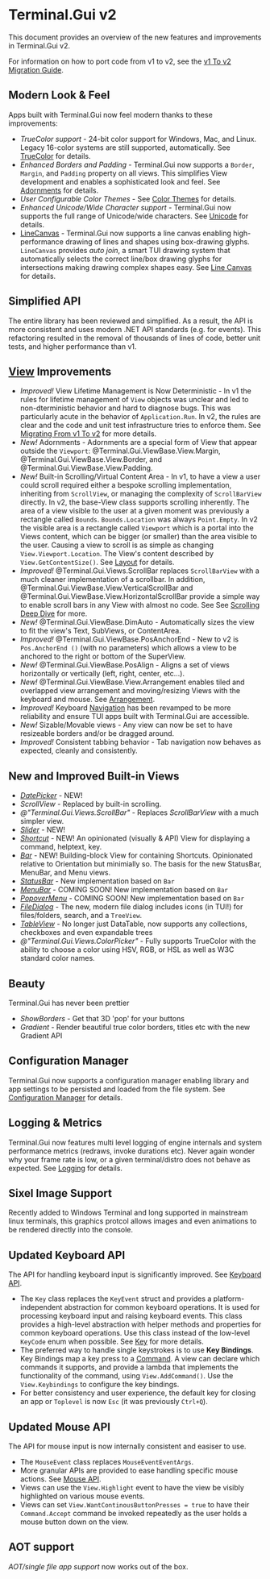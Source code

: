 # Terminal.Gui v2

This document provides an overview of the new features and improvements in Terminal.Gui v2.

For information on how to port code from v1 to v2, see the [v1 To v2 Migration Guide](migratingfromv1.md).

## Modern Look & Feel 

Apps built with Terminal.Gui now feel modern thanks to these improvements:

* *TrueColor support* - 24-bit color support for Windows, Mac, and Linux. Legacy 16-color systems are still supported, automatically. See [TrueColor](https://gui-cs.github.io/Terminal.GuiV2Docs/docs/overview.html#truecolor) for details.
* *Enhanced Borders and Padding* - Terminal.Gui now supports a `Border`, `Margin`, and `Padding` property on all views. This simplifies View development and enables a sophisticated look and feel. See [Adornments](https://gui-cs.github.io/Terminal.GuiV2Docs/docs/overview.html#adornments) for details.
* *User Configurable Color Themes* - See [Color Themes](https://gui-cs.github.io/Terminal.GuiV2Docs/docs/overview.html#color-themes) for details.
* *Enhanced Unicode/Wide Character support* - Terminal.Gui now supports the full range of Unicode/wide characters. See [Unicode](https://gui-cs.github.io/Terminal.GuiV2Docs/docs/overview.html#unicode) for details.
* [LineCanvas](~/api/Terminal.Gui.Drawing.LineCanvas.yml) - Terminal.Gui now supports a line canvas enabling high-performance drawing of lines and shapes using box-drawing glyphs. `LineCanvas` provides *auto join*, a smart TUI drawing system that automatically selects the correct line/box drawing glyphs for intersections making drawing complex shapes easy. See [Line Canvas](https://gui-cs.github.io/Terminal.GuiV2Docs/docs/overview.html#line-canvas) for details.

## Simplified API

The entire library has been reviewed and simplified. As a result, the API is more consistent and uses modern .NET API standards (e.g. for events). This refactoring resulted in the removal of thousands of lines of code, better unit tests, and higher performance than v1.

## [View](~/api/Terminal.Gui.ViewBase.View.yml) Improvements
* *Improved!* View Lifetime Management is Now Deterministic - In v1 the rules for lifetime management of `View` objects was unclear and led to non-dterministic behavior and hard to diagnose bugs. This was particularly acute in the behavior of `Application.Run`. In v2, the rules are clear and the code and unit test infrastructure tries to enforce them. See [Migrating From v1 To v2](migratingfromv1.md) for more details.
* *New!* Adornments - Adornments are a special form of View that appear outside the `Viewport`: @Terminal.Gui.ViewBase.View.Margin, @Terminal.Gui.ViewBase.View.Border, and @Terminal.Gui.ViewBase.View.Padding.
* *New!* Built-in Scrolling/Virtual Content Area - In v1, to have a view a user could scroll required either a bespoke scrolling implementation, inheriting from `ScrollView`, or managing the complexity of `ScrollBarView` directly. In v2, the base-View class supports scrolling inherently. The area of a view visible to the user at a given moment was previously a rectangle called `Bounds`. `Bounds.Location` was always `Point.Empty`. In v2 the visible area is a rectangle called `Viewport` which is a portal into the Views content, which can be bigger (or smaller) than the area visible to the user. Causing a view to scroll is as simple as changing `View.Viewport.Location`. The View's content described by `View.GetContentSize()`. See [Layout](layout.md) for details.
* *Improved!* @Terminal.Gui.Views.ScrollBar replaces `ScrollBarView` with a much cleaner implementation of a scrollbar. In addition, @Terminal.Gui.ViewBase.View.VerticalScrollBar and @Terminal.Gui.ViewBase.View.HorizontalScrollBar provide a simple way to enable scroll bars in any View with almost no code. See See [Scrolling Deep Dive](scrolling.md) for more.
* *New!* @Terminal.Gui.ViewBase.DimAuto - Automatically sizes the view to fit the view's Text, SubViews, or ContentArea.
* *Improved!* @Terminal.Gui.ViewBase.PosAnchorEnd - New to v2 is `Pos.AnchorEnd ()` (with no parameters) which allows a view to be anchored to the right or bottom of the SuperView. 
* *New!* @Terminal.Gui.ViewBase.PosAlign - Aligns a set of views horizontally or vertically (left, right, center, etc...).
* *New!* @Terminal.Gui.ViewBase.View.Arrangement enables tiled and overlapped view arrangement and moving/resizing Views with the keyboard and mouse. See [Arrangement](arrangement.md).
* *Improved!* Keyboard [Navigation](navigation.md) has been revamped to be more reliability and ensure TUI apps built with Terminal.Gui are accessible. 
* *New!* Sizable/Movable views - Any view can now be set to have resizeable borders and/or be dragged around.
* *Improved!* Consistent tabbing behavior - Tab navigation now behaves as expected, cleanly and consistently.

## New and Improved Built-in Views

* *[DatePicker](~/api/Terminal.Gui.Views.DatePicker.yml)* - NEW! 
* *ScrollView* - Replaced by built-in scrolling.
* *@"Terminal.Gui.Views.ScrollBar"* - Replaces *ScrollBarView* with a much simpler view.
* *[Slider](~/api/Terminal.Gui.Views.Slider.yml)* - NEW!
* *[Shortcut](~/api/Terminal.Gui.Views.Shortcut.yml)* - NEW! An opinionated (visually & API) View for displaying a command, helptext, key.
* *[Bar](~/api/Terminal.Gui.Views.Bar.yml)* - NEW! Building-block View for containing Shortcuts. Opinionated relative to Orientation but minimially so. The basis for the new StatusBar, MenuBar, and Menu views.
* *[StatusBar](~/api/Terminal.Gui.Views.StatusBar.yml)* - New implementation based on `Bar`
* *[MenuBar](~/api/Terminal.Gui.Views.MenuBar.yml)* - COMING SOON! New implementation based on `Bar`
* *[PopoverMenu](~/api/Terminal.Gui.Views.PopoverMenu.yml)* - COMING SOON! New implementation based on `Bar`
* *[FileDialog](~/api/Terminal.Gui.Views.FileDialog.yml)* - The new, modern file dialog includes icons (in TUI!) for files/folders, search, and a `TreeView`. 
* *[TableView](~/api/Terminal.Gui.Views.TableView.yml)* - No longer just DataTable, now supports any collections, checkboxes and even expandable trees
* *@"Terminal.Gui.Views.ColorPicker"* - Fully supports TrueColor with the ability to choose a color using HSV, RGB, or HSL as well as W3C standard color names.

## Beauty

Terminal.Gui has never been prettier

* *ShowBorders* - Get that 3D 'pop' for your buttons
* *Gradient* - Render beautiful true color borders, titles etc with the new Gradient API


## Configuration Manager

Terminal.Gui now supports a configuration manager enabling library and app settings to be persisted and loaded from the file system. See [Configuration Manager](https://gui-cs.github.io/Terminal.GuiV2Docs/docs/overview.html#configuration-manager) for details.

## Logging & Metrics

Terminal.Gui now features multi level logging of engine internals and system performance metrics (redraws, invoke durations etc).  Never again wonder why your frame rate is low, or a given terminal/distro does not behave as expected.
See [Logging](logging.md) for details.

## Sixel Image Support

Recently added to Windows Terminal and long supported in mainstream linux terminals, this graphics protcol allows images and even animations to be rendered directly into the console.

## Updated Keyboard API

The API for handling keyboard input is significantly improved. See [Keyboard API](keyboard.md).

* The `Key` class replaces the `KeyEvent` struct and provides a platform-independent abstraction for common keyboard operations. It is used for processing keyboard input and raising keyboard events. This class provides a high-level abstraction with helper methods and properties for common keyboard operations. Use this class instead of the low-level `KeyCode` enum when possible. See [Key](~/api/Terminal.Gui.Input.Key.yml) for more details.
* The preferred way to handle single keystrokes is to use **Key Bindings**. Key Bindings map a key press to a [Command](~/api/Terminal.Gui.Input.Command.yml). A view can declare which commands it supports, and provide a lambda that implements the functionality of the command, using `View.AddCommand()`. Use the `View.Keybindings` to configure the key bindings.
* For better consistency and user experience, the default key for closing an app or `Toplevel` is now `Esc` (it was previously `Ctrl+Q`).

## Updated Mouse API

The API for mouse input is now internally consistent and easiser to use.

* The `MouseEvent` class replaces `MouseEventEventArgs`.
* More granular APIs are provided to ease handling specific mouse actions. See [Mouse API](mouse.md).
* Views can use the `View.Highlight` event to have the view be visibly highlighted on various mouse events.
* Views can set `View.WantContinousButtonPresses = true` to have their `Command.Accept` command be invoked repeatedly as the user holds a mouse button down on the view.

## AOT support
*AOT/single file app support* now works out of the box.